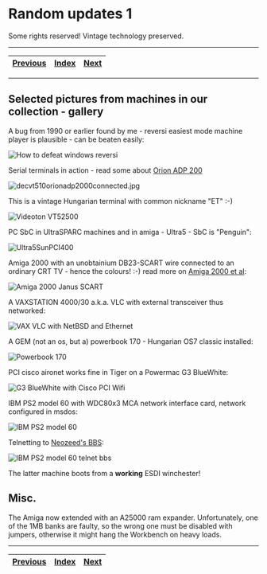 # Random updates 1
Some rights reserved! Vintage technology preserved.

---

[Previous](../orionadp2000info) | [Index](../../../../) | [Next](../qnx2fun)
--- | --- | ---

---

## Selected pictures from machines in our collection - gallery
A bug from 1990 or earlier found by me - reversi easiest mode machine player is plausible - can be beaten easily:

![How to defeat windows reversi](howtodefeatwindowsreversi.gif)

Serial terminals in action - read some about [Orion ADP 200](../orionadp2000info)

![decvt510orionadp2000connected.jpg](decvt510orionadp2000connected.jpg)

This is a vintage Hungarian terminal with common nickname "ET" :-)

![Videoton VT52500](videotonvt52500codenameet.jpg)

PC SbC in UltraSPARC machines and in amiga - Ultra5 - SbC is "Penguin":

![Ultra5SunPCI400](ultra5sunpci400mhzdrdos.jpg)

Amiga 2000 with an unobtainium DB23-SCART wire connected to an ordinary CRT TV - hence the colours! :-) read more on [Amiga 2000 et al](../amiga2000etal):

![Amiga 2000 Janus SCART](amiga2000db23scart80286bridgeboard.jpg)

A VAXSTATION 4000/30 a.k.a. VLC with external transceiver thus networked:

![VAX VLC with NetBSD and Ethernet](vaxvlcnetbsdnetworked.jpg)

A GEM (not an os, but a) powerbook 170 - Hungarian OS7 classic installed:

![Powerbook 170](powerbook170ram6oshun.jpg)

PCI cisco aironet works fine in Tiger on a Powermac G3 BlueWhite:

![G3 BlueWhite with Cisco PCI Wifi](powermacg3pciwifin352.jpg)

IBM PS2 model 60 with WDC80x3 MCA network interface card, network configured in msdos:

![IBM PS2 model 60](ibmps2model60netconf.jpg)

Telnetting to [Neozeed's BBS](http://bbs.superglobalmegacorp.com/):

![IBM PS2 model 60 telnet bbs](ibmps2model60dosircclient.jpg)

The latter machine boots from a **working** ESDI winchester!

## Misc.
The Amiga now extended with an A25000 ram expander. Unfortunately, one of the 1MB banks are faulty, so the wrong one must be disabled with jumpers, otherwise it might hang the Workbench on heavy loads.

---

[Previous](../orionadp2000info) | [Index](../../../../) | [Next](../qnx2fun)
--- | --- | ---
